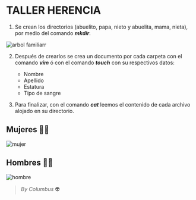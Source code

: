 # TALLER HERENCIA

 
1. Se crean los directorios (abuelito, papa, nieto y abuelita, mama, nieta), por medio del comando ***mkdir***.




![arbol familiarr](https://user-images.githubusercontent.com/100176897/163726110-3b18750c-d567-4f1c-9c2e-87d7cec5999e.png)




2.	Después de crearlos se crea un documento por cada carpeta con el comando ***vim*** ó con el comando ***touch*** con su respectivos datos:

     * Nombre
     * Apellido
     * Estatura
     * Tipo de sangre

3. Para finalizar, con el comando ***cat*** leemos el contenido de cada archivo alojado en su directorio.


## Mujeres 👩🏽

![mujer](https://user-images.githubusercontent.com/100176897/163726461-6d663508-017b-4a76-b404-534fb356d88a.png)


## Hombres 👨🏽



![hombre](https://user-images.githubusercontent.com/100176897/163726574-e2b479e1-9294-4e4f-ae0c-2c0a1fcd57f5.png)


> *By Columbus* 👽
